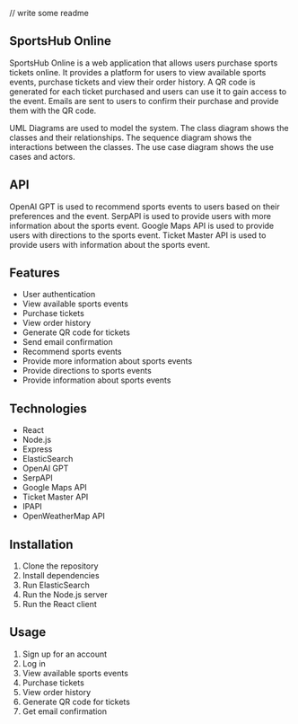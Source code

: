 // write some readme

## SportsHub Online

SportsHub Online is a web application that allows users purchase sports tickets online. It provides a platform for users to view available sports events, purchase tickets and view their order history. A QR code is generated for each ticket purchased and users can use it to gain access to the event. Emails are sent to users to confirm their purchase and provide them with the QR code.

UML Diagrams are used to model the system. The class diagram shows the classes and their relationships. The sequence diagram shows the interactions between the classes. The use case diagram shows the use cases and actors.

## API

OpenAI GPT is used to recommend sports events to users based on their preferences and the event. SerpAPI is used to provide users with more information about the sports event. Google Maps API is used to provide users with directions to the sports event. Ticket Master API is used to provide users with information about the sports event.

## Features

- User authentication
- View available sports events
- Purchase tickets
- View order history
- Generate QR code for tickets
- Send email confirmation
- Recommend sports events
- Provide more information about sports events
- Provide directions to sports events
- Provide information about sports events

## Technologies

- React
- Node.js
- Express
- ElasticSearch
- OpenAI GPT
- SerpAPI
- Google Maps API
- Ticket Master API
- IPAPI
- OpenWeatherMap API

## Installation

1. Clone the repository
2. Install dependencies
3. Run ElasticSearch
4. Run the Node.js server
5. Run the React client

## Usage

1. Sign up for an account
2. Log in
3. View available sports events
4. Purchase tickets
5. View order history
6. Generate QR code for tickets
7. Get email confirmation
